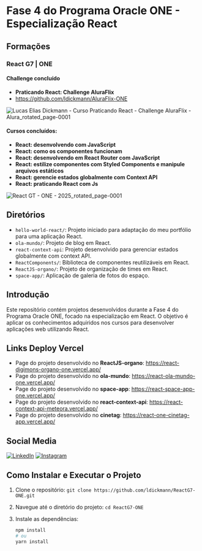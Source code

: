 # Fase 4 do Programa Oracle ONE - Especialização React

## Formações

### React G7 | ONE

#### Challenge concluído

- **Praticando React: Challenge AluraFlix**
- https://github.com/ldickmann/AluraFlix-ONE

![Lucas Elias Dickmann - Curso Praticando React - Challenge AluraFlix - Alura_rotated_page-0001](https://github.com/user-attachments/assets/f9842d60-9318-4f61-888f-162f8f5c26fb)

#### Cursos concluídos:

- **React: desenvolvendo com JavaScript**
- **React: como os componentes funcionam**
- **React: desenvolvendo em React Router com JavaScript**
- **React: estilize componentes com Styled Components e manipule arquivos estáticos**
- **React: gerencie estados globalmente com Context API**
- **React: praticando React com Js**

![React GT - ONE - 2025_rotated_page-0001](https://github.com/user-attachments/assets/3a91727d-d2c6-43fe-add4-e4009fe94ba6)


## Diretórios

- `hello-world-react/`: Projeto iniciado para adaptação do meu portfólio para uma aplicação React.
- `ola-mundo/`: Projeto de blog em React.
- `react-context-api`: Projeto desenvolvido para gerenciar estados globalmente com context API.
- `ReactComponents/`: Biblioteca de componentes reutilizáveis em React.
- `ReactJS-organo/`: Projeto de organização de times em React.
- `space-app/`: Aplicação de galeria de fotos do espaço.

## Introdução

Este repositório contém projetos desenvolvidos durante a Fase 4 do Programa Oracle ONE, focado na especialização em React. O objetivo é aplicar os conhecimentos adquiridos nos cursos para desenvolver aplicações web utilizando React.

## Links Deploy Vercel

- Page do projeto desenvolvido no **ReactJS-organo**: https://react-digimons-organo-one.vercel.app/
- Page do projeto desenvolvido no **ola-mundo**: https://react-ola-mundo-one.vercel.app/
- Page do projeto desenvolvido no **space-app**: https://react-space-app-one.vercel.app/
- Page do projeto desenvolvido no **react-context-api**: https://react-context-api-meteora.vercel.app/
- Page do projeto desenvolvido no **cinetag**: https://react-one-cinetag-app.vercel.app/

## Social Media

[![LinkedIn](https://img.shields.io/badge/linkedin-%230077B5.svg?style=for-the-badge&logo=linkedin&logoColor=white)](https://linkedin.com/in/lucas-dickmann)
[![Instagram](https://img.shields.io/badge/Instagram-%23E4405F.svg?style=for-the-badge&logo=Instagram&logoColor=white)](https://instagram.com/luksdickmann)

## Como Instalar e Executar o Projeto

1. Clone o repositório:
   `git clone https://github.com/ldickmann/ReactG7-ONE.git`

2. Navegue até o diretório do projeto:
   `cd ReactG7-ONE`

3. Instale as dependências:
   ```bash
   npm install
   # ou
   yarn install
